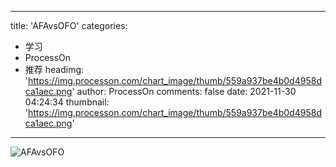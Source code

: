 
---
title: 'AFAvsOFO'
categories: 
 - 学习
 - ProcessOn
 - 推荐
headimg: 'https://img.processon.com/chart_image/thumb/559a937be4b0d4958dca1aec.png'
author: ProcessOn
comments: false
date: 2021-11-30 04:24:34
thumbnail: 'https://img.processon.com/chart_image/thumb/559a937be4b0d4958dca1aec.png'
---

<div>   
<img class="thumb" alt="AFAvsOFO" src="https://img.processon.com/chart_image/thumb/559a937be4b0d4958dca1aec.png" referrerpolicy="no-referrer">
<p></p>  
</div>
            